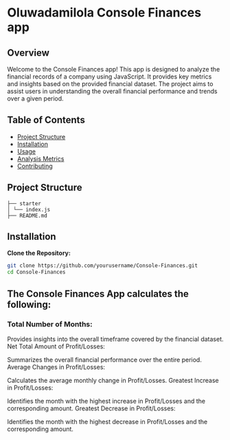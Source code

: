 # Oluwadamilola Console Finances app

## Overview

Welcome to the Console Finances app! This app is designed to analyze the financial records of a company using JavaScript. It provides key metrics and insights based on the provided financial dataset. The project aims to assist users in understanding the overall financial performance and trends over a given period.

## Table of Contents

- [Project Structure](#project-structure)
- [Installation](#installation)
- [Usage](#usage)
- [Analysis Metrics](#analysis-metrics)
- [Contributing](#contributing)

## Project Structure

```
├── starter
│ └── index.js
├── README.md
```

## Installation

**Clone the Repository:**
   ```bash
   git clone https://github.com/yourusername/Console-Finances.git
   cd Console-Finances
   ```

## The Console Finances App calculates the following:

### Total Number of Months:

Provides insights into the overall timeframe covered by the financial dataset.
Net Total Amount of Profit/Losses:

Summarizes the overall financial performance over the entire period.
Average Changes in Profit/Losses:

Calculates the average monthly change in Profit/Losses.
Greatest Increase in Profit/Losses:

Identifies the month with the highest increase in Profit/Losses and the corresponding amount.
Greatest Decrease in Profit/Losses:

Identifies the month with the highest decrease in Profit/Losses and the corresponding amount.
